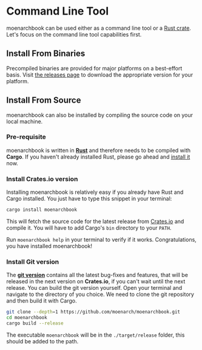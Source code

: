 # Command Line Tool

moenarchbook can be used either as a command line tool or a [Rust
crate](https://crates.io/crates/moenarchbook). Let's focus on the command line tool
capabilities first.

## Install From Binaries

Precompiled binaries are provided for major platforms on a best-effort basis.
Visit [the releases page](https://github.com/rust-lang/moenarchbook/releases)
to download the appropriate version for your platform.

## Install From Source

moenarchbook can also be installed by compiling the source code on your local machine.

### Pre-requisite

moenarchbook is written in **[Rust](https://www.rust-lang.org/)** and therefore needs
to be compiled with **Cargo**. If you haven't already installed Rust, please go
ahead and [install it](https://www.rust-lang.org/tools/install) now.

### Install Crates.io version

Installing moenarchbook is relatively easy if you already have Rust and Cargo
installed. You just have to type this snippet in your terminal:

```bash
cargo install moenarchbook
```

This will fetch the source code for the latest release from
[Crates.io](https://crates.io/) and compile it. You will have to add Cargo's
`bin` directory to your `PATH`.

Run `moenarchbook help` in your terminal to verify if it works. Congratulations, you
have installed moenarchbook!


### Install Git version

The **[git version](https://github.com/moenarch/moenarchbook)** contains all
the latest bug-fixes and features, that will be released in the next version on
**Crates.io**, if you can't wait until the next release. You can build the git
version yourself. Open your terminal and navigate to the directory of you
choice. We need to clone the git repository and then build it with Cargo.

```bash
git clone --depth=1 https://github.com/moenarch/moenarchbook.git
cd moenarchbook
cargo build --release
```

The executable `moenarchbook` will be in the `./target/release` folder, this should be
added to the path.
